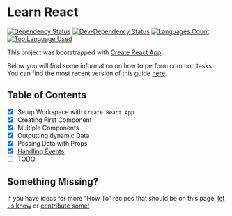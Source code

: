 # Learn React

[![Dependency Status](https://david-dm.org/palashmon/learn-react.svg)](https://david-dm.org/palashmon/learn-react)
[![Dev-Dependency Status](https://david-dm.org/palashmon/learn-react/dev-status.svg)](https://david-dm.org/palashmon/learn-react?type=dev)
[![Languages Count](https://img.shields.io/github/languages/count/palashmon/learn-react.svg)](https://github.com/palashmon/learn-react/search?l=javascript)
[![Top Language Used](https://img.shields.io/github/languages/top/palashmon/learn-react.svg)](https://github.com/palashmon/learn-react/search?l=javascript)
&nbsp;

This project was bootstrapped with [Create React App](https://github.com/facebookincubator/create-react-app).

Below you will find some information on how to perform common tasks.<br>
You can find the most recent version of this guide [here](https://github.com/facebookincubator/create-react-app/blob/master/packages/react-scripts/template/README.md).

## Table of Contents

*   [x] Setup Workspace with `Create React App`
*   [x] Creating First Component
*   [x] Multiple Components
*   [x] Outputting dynamic Data
*   [x] Passing Data with Props
*   [x] [Handling Events][handling_events]
*   [ ] TODO

## Something Missing?

If you have ideas for more “How To” recipes that should be on this page, [let us know](https://github.com/facebookincubator/create-react-app/issues) or [contribute some!](https://github.com/facebookincubator/create-react-app/edit/master/packages/react-scripts/template/README.md)

<!-- All links here -->

[handling_events]: https://reactjs.org/docs/handling-events.html
